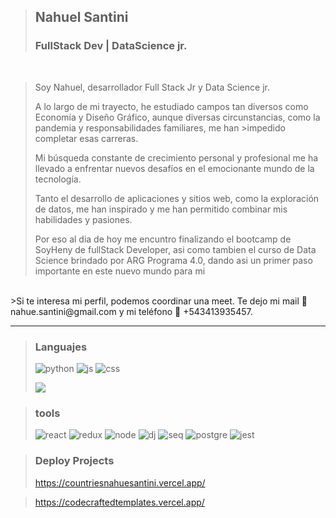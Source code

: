 ><h2>Nahuel Santini</h2>
><h3>FullStack Dev | DataScience jr.</h3>
<br>

>Soy Nahuel, desarrollador Full Stack Jr y Data Science jr.
><p>A lo largo de mi trayecto, he estudiado campos tan diversos como Economía y Diseño Gráfico, aunque diversas circunstancias, como la pandemia y responsabilidades familiares, me han >impedido completar esas carreras. </p>
><p>Mi búsqueda constante de crecimiento personal y profesional me ha llevado a enfrentar nuevos desafíos en el emocionante mundo de la tecnología. </p>
><p>Tanto el desarrollo de aplicaciones y sitios web, como la exploración de datos, me han inspirado y me han permitido combinar mis habilidades y pasiones. </p>
><p>Por eso al dia de hoy me encuntro finalizando el bootcamp de SoyHeny de fullStack Developer, asi como tambien el curso de Data Science brindado por ARG Programa 4.0, dando asi un primer paso importante en este nuevo mundo para mi</p>
<br/>
>Si te interesa mi perfil, podemos coordinar una meet. Te dejo mi mail 📧 nahue.santini@gmail.com y mi teléfono 📱 +543413935457.
<hr>


><h3>Languajes</h3>
>
>![python](https://github.com/nahuelnob/nahuelnob/assets/114954864/d6521331-3dd9-44d2-843a-df486d6f7c4b)
>![js](https://github.com/nahuelnob/nahuelnob/assets/114954864/87de4b64-d027-4204-bd69-9e9c17d378c3)
>![css](https://github.com/nahuelnob/nahuelnob/assets/114954864/bd71a0f9-38e2-4383-a72d-e3862ba79e1b)
>
>![](https://github-readme-stats.vercel.app/api/top-langs/?username=nahuelnob)

><h3>tools</h3>
>
>![react](https://github.com/nahuelnob/nahuelnob/assets/114954864/d288f734-76e2-4296-89b1-0ea334582300)
>![redux](https://github.com/nahuelnob/nahuelnob/assets/114954864/26b0864b-5744-48da-b834-c4d6aede57a0)
>![node](https://github.com/nahuelnob/nahuelnob/assets/114954864/f3a96ea7-5e79-4de8-9aea-edc4da6486cf)
>![dj](https://github.com/nahuelnob/nahuelnob/assets/114954864/645ca9cd-a3be-4c6f-9166-b0410d5f7076)
>![seq](https://github.com/nahuelnob/nahuelnob/assets/114954864/5946a001-4ccc-4128-878c-f88644e6dd24)
>![postgre](https://github.com/nahuelnob/nahuelnob/assets/114954864/5b4a39bc-a3b8-40a6-a965-dabcd4e0bc4b)
>![jest](https://github.com/nahuelnob/nahuelnob/assets/114954864/d9b89803-0d98-4cfb-9635-5fd6846a284f)

><h3>Deploy Projects</h3>
>
>https://countriesnahuesantini.vercel.app/ <br/>

>https://codecraftedtemplates.vercel.app/



  


